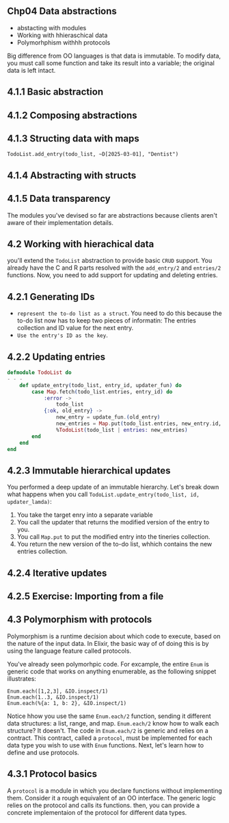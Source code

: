 Chp04 Data abstractions
-----
* abstacting with modules 
* Working with hhieraschical data
* Polymorhphism withhh protocols

Big difference from OO languages is that data is immutable. To modify data,
you must call some function and take its result into a variable; the original
data is left intact. 


4.1.1 Basic abstraction
----

4.1.2 Composing abstractions
----

4.1.3 Structing data with maps
-----

```
TodoList.add_entry(todo_list, ~D[2025-03-01], "Dentist")
```

4.1.4 Abstracting with structs
-----

4.1.5 Data transparency
-----
The modules you've devised so far are abstractions because clients aren't aware of their implementation details. 

4.2 Working with hierachical data
-----
you'll extend the `TodoList` abstraction to provide basic `CRUD` support.
You already have the C and R parts resolved with the `add_entry/2` and `entries/2` functions.
Now, you need to add support for updating and deleting entries.

4.2.1 Generating IDs
----
* `represent the to-do list as a struct`. You need to do this because the to-do list now has to keep two pieces of informatin: The entries collection and ID value for the next entry.
* `Use the entry's ID as the key`. 

4.2.2 Updating entries
----

```todo_crud.ex
defmodule TodoList do
- - -
    def update_entry(todo_list, entry_id, updater_fun) do
        case Map.fetch(todo_list.entries, entry_id) do
            :error ->
                todo_list
            {:ok, old_entry} ->
                new_entry = update_fun.(old_entry)
                new_entries = Map.put(todo_list.entries, new_entry.id, new_entry)
                %TodoList(todo_list | entries: new_entries)
        end
    end
end
```

4.2.3 Immutable hierarchical updates
-----
You performed a deep update of an immutable hierarchy. 
Let's break down what happens when you call `TodoList.update_entry(todo_list, id, updater_lamda)`:

1. You take the target enry into a separate variable
2. You call the updater that returns the modified version of the entry to you.
3. You call `Map.put` to put the modified entry into the tineries collection.
4. You return the new version of the to-do list, whhich contains the new entries collection.


4.2.4 Iterative updates
----

4.2.5 Exercise: Importing from a file
----

4.3 Polymorphism with protocols
-----
Polymorphism is a runtime decision about which code to execute, based on the nature of the input data. 
In Elixir, the basic way of of doing this is by using the language feature called protocols.

You've already seen polymorhpic code. For excample, the entire `Enum` is generic code that works on anything enumerable, as the following snippet illustrates:
```
Enum.each([1,2,3], &IO.inspect/1)
Enum.each(1..3, &IO.inspect/1)
Enum.each(%{a: 1, b: 2}, &IO.inspect/1)
```

Notice hhow you use the same `Enum.each/2` function, sending it different data structures: a list, range, and map. `Enum.each/2` know how to walk each structure? It doesn't. 
The code in `Enum.each/2` is generic and relies on a contract. This contract, called a `protocol`, must be implemented for each data type you wish to use with `Enum` functions. Next, let's learn how to define and use protocols.

4.3.1 Protocol basics
----

A `protocol` is a module in which you declare functions without implementing them.
Consider it a rough equivalent of an OO interface. The generic logic relies on the protocol and calls its functions. then, you can provide a concrete implementaion of the protocol for different data types.

